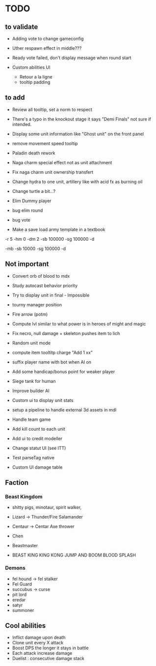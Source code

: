 # TODO

## to validate
- Adding vote to change gameconfig

- Uther respawn effect in middle???
- Ready vote failed, don't display message when round start

- Custom abilities UI
    - Retour a la ligne
    - tooltip padding

## to add
- Review all tooltip, set a norm to respect
- There's a typo in the knockout stage it says "Demi Finals" not sure if intended.
- Display some unit information like "Ghost unit" on the front panel
- remove movement speed tooltip

- Paladin death rework
- Naga charm special effect not as unit attachment
- Fix naga charm unit ownership transfert
- Change hydra to one unit, artillery like with acid fx as burning oil
- Change turtle a bit...?

- Elim Dummy player
- bug elim round
- bug vote


- Make a save load army template in a textbook

-r 5 -hm 0 -dm 2 -sb 100000 -sg 100000 -d

-mb -sb 10000 -sg 100000 -d

## Not important

- Convert orb of blood to mdx
- Study autocast behavior priority
- Try to display unit in final - Impossible
- tourny manager position


- Fire arrow (potm)
- Compute lvl similar to what power is in heroes of might and magic
- Fix necro, null damage + skeleton pushes item to lich
- Random unit mode
- compute item tooltitp charge "Add 1 xx"
- suffix player name with bot when AI on
- Add some handicap/bonus point for weaker player
- Siege tank for human
- Improve builder AI
- Custom ui to display unit stats
- setup a pipeline to handle external 3d assets in mdl
- Handle team game
- Add kill count to each unit
- Add ui to credit modeller
- Change statut UI (see ITT)
- Test parseTag native
- Custom UI damage table



## Faction
### Beast Kingdom
- shitty pigs, minotaur, spirit walker,
- Lizard -> Thunder/Fire Salamander
- Centaur -> Centar Axe thrower

- Chen
- Beastmaster
- BEAST KING KING KONG JUMP AND BOOM BLOOD SPLASH

### Demons
- fel hound -> fel stalker
- Fel Guard
- succubus -> curse
- pit lord
- eredar
- satyr
- summoner

## Cool abilities

- Inflict damage upon death
- Clone unit every X attack
- Boost DPS the longer it stays in battle
- Each attack increase damage
- Duelist : consecutive damage stack

